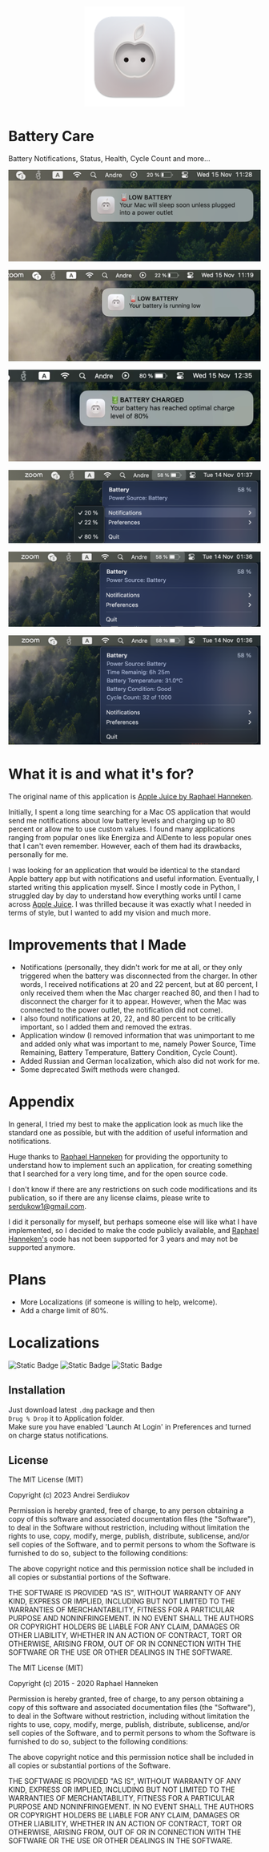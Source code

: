 <p align="center">
    <img src="https://github.com/serdukow/BatteryCare/blob/90dc405c70f8061936785c4f7d4df292cd2893b2/logo.png" alt="Logo" width="200">
</p>

# Battery Care
Battery Notifications, Status, Health, Cycle Count and more...

![low-battery-20](https://github.com/serdukow/BatteryCare/blob/99c7add955568a428fbacf44ce19257f276b958b/low-battery-20.png)

![low-battery-22](https://github.com/serdukow/BatteryCare/blob/99c7add955568a428fbacf44ce19257f276b958b/low-battery-22.png)

![optimal-80](https://github.com/serdukow/BatteryCare/blob/99c7add955568a428fbacf44ce19257f276b958b/optimal-80.png)

![UI-1](https://github.com/serdukow/BatteryCare/blob/8671f6039dd53fc5b8560f92b82a1e3407256dab/UI-1.png)

![UI-2](https://github.com/serdukow/BatteryCare/blob/8671f6039dd53fc5b8560f92b82a1e3407256dab/UI-2.png)

![UI-3](https://github.com/serdukow/BatteryCare/blob/8671f6039dd53fc5b8560f92b82a1e3407256dab/UI-3.png)


# What it is and what it's for?

The original name of this application is [Apple Juice by Raphael Hanneken](https://github.com/raphaelhanneken/apple-juice). 

Initially, I spent a long time searching for a Mac OS application that would send me notifications about low battery levels and charging up to 80 percent or allow me to use custom values. I found many applications ranging from popular ones like Energiza and AlDente to less popular ones that I can't even remember. However, each of them had its drawbacks, personally for me.

I was looking for an application that would be identical to the standard Apple battery app but with notifications and useful information. Eventually, I started writing this application myself. Since I mostly code in Python, I struggled day by day to understand how everything works until I came across [Apple Juice](https://github.com/raphaelhanneken/apple-juice). I was thrilled because it was exactly what I needed in terms of style, but I wanted to add my vision and much more.

# Improvements that I Made

- Notifications (personally, they didn't work for me at all, or they only triggered when the battery was disconnected from the charger. In other words, I received notifications at 20 and 22 percent, but at 80 percent, I only received them when the Mac charger reached 80, and then I had to disconnect the charger for it to appear. However, when the Mac was connected to the power outlet, the notification did not come).
- I also found notifications at 20, 22, and 80 percent to be critically important, so I added them and removed the extras.
- Application window (I removed information that was unimportant to me and added only what was important to me, namely Power Source, Time Remaining, Battery Temperature, Battery Condition, Cycle Count).
- Added Russian and German localization, which also did not work for me.
- Some deprecated Swift methods were changed.

# Appendix
In general, I tried my best to make the application look as much like the standard one as possible, but with the addition of useful information and notifications.

Huge thanks to [Raphael Hanneken](https://github.com/raphaelhanneken/apple-juice) for providing the opportunity to understand how to implement such an application, for creating something that I searched for a very long time, and for the open source code.

I don't know if there are any restrictions on such code modifications and its publication, so if there are any license claims, please write to serdukow1@gmail.com.

I did it personally for myself, but perhaps someone else will like what I have implemented, so I decided to make the code publicly available, and [Raphael Hanneken's](https://github.com/raphaelhanneken/apple-juice) code has not been supported for 3 years and may not be supported anymore.

# Plans
- More Localizations (if someone is willing to help, welcome).
- Add a charge limit of 80%.

# Localizations
![Static Badge](https://img.shields.io/badge/verified-brightgreen?label=English)
![Static Badge](https://img.shields.io/badge/verified-brightgreen?label=Russian)
![Static Badge](https://img.shields.io/badge/need%20review-yellow?label=German)




## Installation

Just download latest `.dmg`
 package and then \
  `Drug % Drop` it to Application folder.\
Make sure you have enabled 'Launch At Login' in Preferences and turned on charge status notifications.
    
## License

The MIT License (MIT)

Copyright (c) 2023 Andrei Serdiukov

Permission is hereby granted, free of charge, to any person obtaining a copy of this software and associated documentation files (the "Software"), to deal in the Software without restriction, including without limitation the rights to use, copy, modify, merge, publish, distribute, sublicense, and/or sell copies of the Software, and to permit persons to whom the Software is furnished to do so, subject to the following conditions:

The above copyright notice and this permission notice shall be included in all copies or substantial portions of the Software.

THE SOFTWARE IS PROVIDED "AS IS", WITHOUT WARRANTY OF ANY KIND, EXPRESS OR IMPLIED, INCLUDING BUT NOT LIMITED TO THE WARRANTIES OF MERCHANTABILITY, FITNESS FOR A PARTICULAR PURPOSE AND NONINFRINGEMENT. IN NO EVENT SHALL THE AUTHORS OR COPYRIGHT HOLDERS BE LIABLE FOR ANY CLAIM, DAMAGES OR OTHER LIABILITY, WHETHER IN AN ACTION OF CONTRACT, TORT OR OTHERWISE, ARISING FROM, OUT OF OR IN CONNECTION WITH THE SOFTWARE OR THE USE OR OTHER DEALINGS IN THE SOFTWARE.

The MIT License (MIT)

Copyright (c) 2015 - 2020 Raphael Hanneken

Permission is hereby granted, free of charge, to any person obtaining a copy of this software and associated documentation files (the "Software"), to deal in the Software without restriction, including without limitation the rights to use, copy, modify, merge, publish, distribute, sublicense, and/or sell copies of the Software, and to permit persons to whom the Software is furnished to do so, subject to the following conditions:

The above copyright notice and this permission notice shall be included in all copies or substantial portions of the Software.

THE SOFTWARE IS PROVIDED "AS IS", WITHOUT WARRANTY OF ANY KIND, EXPRESS OR IMPLIED, INCLUDING BUT NOT LIMITED TO THE WARRANTIES OF MERCHANTABILITY, FITNESS FOR A PARTICULAR PURPOSE AND NONINFRINGEMENT. IN NO EVENT SHALL THE AUTHORS OR COPYRIGHT HOLDERS BE LIABLE FOR ANY CLAIM, DAMAGES OR OTHER LIABILITY, WHETHER IN AN ACTION OF CONTRACT, TORT OR OTHERWISE, ARISING FROM, OUT OF OR IN CONNECTION WITH THE SOFTWARE OR THE USE OR OTHER DEALINGS IN THE SOFTWARE.
